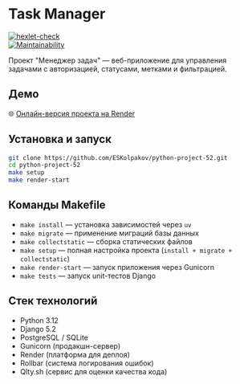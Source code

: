 # Task Manager

[![hexlet-check](https://github.com/ESKolpakov/python-project-52/actions/workflows/hexlet-check.yml/badge.svg)](https://github.com/ESKolpakov/python-project-52/actions/workflows/hexlet-check.yml)  
[![Maintainability](https://qlty.sh/badges/3bebc0e0-3138-474b-960c-cff05cdb37ce/maintainability.svg)](https://qlty.sh/gh/ESKolpakov/projects/python-project-52)

Проект "Менеджер задач" — веб-приложение для управления задачами с авторизацией, статусами, метками и фильтрацией.

## Демо

🌐 [Онлайн-версия проекта на Render](https://python-project-52-7b5l.onrender.com)

## Установка и запуск

```bash
git clone https://github.com/ESKolpakov/python-project-52.git
cd python-project-52
make setup
make render-start
```

## Команды Makefile

- `make install` — установка зависимостей через `uv`
- `make migrate` — применение миграций базы данных
- `make collectstatic` — сборка статических файлов
- `make setup` — полная настройка проекта (`install + migrate + collectstatic`)
- `make render-start` — запуск приложения через Gunicorn
- `make tests` — запуск unit-тестов Django

## Стек технологий

- Python 3.12
- Django 5.2
- PostgreSQL / SQLite
- Gunicorn (продакшн-сервер)
- Render (платформа для деплоя)
- Rollbar (система логирования ошибок)
- Qlty.sh (сервис для оценки качества кода)